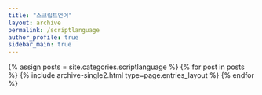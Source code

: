 ```yaml
---
title: "스크립트언어"
layout: archive
permalink: /scriptlanguage
author_profile: true
sidebar_main: true
---
```



{% assign posts = site.categories.scriptlanguage %}
{% for post in posts %} {% include archive-single2.html type=page.entries_layout %} {% endfor %}
